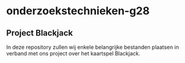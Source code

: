 # onderzoekstechnieken-g28

## Project Blackjack

In deze repository zullen wij enkele belangrijke bestanden plaatsen in verband met ons project over het kaartspel Blackjack.

